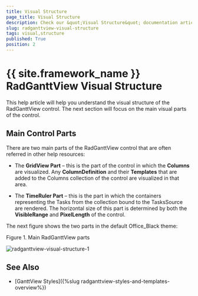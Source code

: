 ```yaml
---
title: Visual Structure
page_title: Visual Structure
description: Check our &quot;Visual Structure&quot; documentation article for the RadGanttView {{ site.framework_name }} control.
slug: radganttview-visual-structure
tags: visual,structure
published: True
position: 2
---
```


# {{ site.framework_name }} RadGanttView Visual Structure

This help article will help you understand the visual structure of the RadGanttView control. The next section will focus on the main visual parts of the control.

## Main Control Parts

There are two main parts of the RadGanttView control that are often referred in other help resources:

* The __GridView Part__ – this is the part of the control in which the __Columns__ are visualized. Any __ColumnDefinition__ and their __Templates__ that are added to the Columns collection of the control are visualized in that area.

* The __TimeRuler Part__ – this is the part in which the containers representing the Tasks from the collection bound to the TasksSource are rendered. The horizontal size of this part is determined by both the __VisibleRange__ and __PixelLength__ of the control.

The next figure shows the two parts in the default Office_Black theme:

Figure 1. Main RadGanttView parts

![radganttview-visual-structure-1](images/radganttview-visual-structure-1.png)

## See Also

 * [GanttView Styles]({%slug radganttview-styles-and-templates-overview%})
